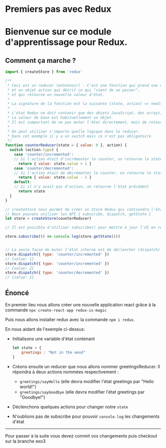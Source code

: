 # Premiers pas avec Redux

# Bienvenue sur ce module d'apprentissage pour Redux.


## Comment ça marche ?

```js
import { createStore } from 'redux'

/**
 * Ceci est un reducer (entonnoir) - C'est une fonction qui prend une valeur de l'état courant, 
 * et un objet action qui décrit ce qui "vient de se passer", 
 * et qui retourne un nouvelle valeur d'état.
 * 
 * La signature de la fonction est la suivante (state, action) => newState
 *
 * L'état Redux ne doit contenir que des objets JavaScript, des arrays, et des types primitifs
 * La valeur de base est habituellement un objet.
 * Il est iumportant de ne pas muter l'état directement, mais de retourner un nouvel objet si l'état change
 *
 * On peut utiliser n'importe quelle logique dans le reducer. 
 * Dans cet exemple il y a un switch mais ce n'est pas obligatoire
 */
function counterReducer(state = { value: 0 }, action) {
  switch (action.type) {
    case 'counter/incremented':
    // Si l'action était d'incrémenter le counter, on retourne le state avec le counter incrémenté
      return { value: state.value + 1 }
    case 'counter/decremented':
    // Si l'action était de décrémenter le counter, on retourne le state avec le counter décrémenté
      return { value: state.value - 1 }
    default:
    // Si il n'y avait pas d'action, on retourne l'état précédent
      return state
  }
}

// createStore nous permet de créer un Store Redux qui contiendra l'état de notre app
// Nous pouvons utiliser les API { subscribe, dispatch, getState }
let store = createStore(counterReducer)

// Il est possible d'utiliser subscribe() pour mettre à jour l'UI en réponse aux changements d'état

store.subscribe(() => console.log(store.getState()))


// La seule façon de muter l'état interne est de déclencher (dispatch) une action
store.dispatch({ type: 'counter/incremented' })
// {value: 1}
store.dispatch({ type: 'counter/incremented' })
// {value: 2}
store.dispatch({ type: 'counter/decremented' })
// {value: 1}
```

## Énoncé

En premier lieu nous allons créer une nouvelle application react grâce à la commande `npx create-react-app redux-is-magic`


Puis nous allons installer redux avec la commande `npm i redux`.

En nous aidant de l'exemple ci-dessus: 
- Initialisons une variable d'état contenant 
    ```js
    let state = {
        greetings : "Not in the mood"
    }
    ```

- Créons ensuite un reducer que nous allons nommer greetingsReducer.
Il répondra à deux actions nommées respectivement :
    - `greetings/sayHello` (elle devra modifier l'état greetings par "Hello world!")
    - `greetings/sayGoodbye` (elle devra modifier l'état greetings par "Goodbye!")

- Déclenchons quelques actions pour changer notre `state`

- N'oublions pas de subscribe pour pouvoir `console.log` les changements d'état






---

Pour passer à la suite vous devez commit vos changements puis checkout sur la branche exo3